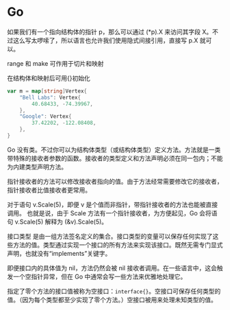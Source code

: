 # Go

如果我们有一个指向结构体的指针 p，那么可以通过 (*p).X 来访问其字段 X。不过这么写太啰嗦了，所以语言也允许我们使用隐式间接引用，直接写 p.X 就可以。

range 和 make 可作用于切片和映射

在结构体和映射后可用{}初始化

```Go
var m = map[string]Vertex{
	"Bell Labs": Vertex{
		40.68433, -74.39967,
	},
	"Google": Vertex{
		37.42202, -122.08408,
	},
}
```

Go 没有类。不过你可以为结构体类型（或结构体类型）定义方法。方法就是一类带特殊的接收者参数的函数。接收者的类型定义和方法声明必须在同一包内；不能为内建类型声明方法。

指针接收者的方法可以修改接收者指向的值。由于方法经常需要修改它的接收者，指针接收者比值接收者更常用。

对于语句 v.Scale(5)，即便 v 是个值而非指针，带指针接收者的方法也能被直接调用。 也就是说，由于 Scale 方法有一个指针接收者，为方便起见，Go 会将语句 v.Scale(5) 解释为 (&v).Scale(5)。

接口类型 是由一组方法签名定义的集合。接口类型的变量可以保存任何实现了这些方法的值。类型通过实现一个接口的所有方法来实现该接口。既然无需专门显式声明，也就没有“implements”关键字。

即便接口内的具体值为 nil，方法仍然会被 nil 接收者调用。在一些语言中，这会触发一个空指针异常，但在 Go 中通常会写一些方法来优雅地处理它。

指定了零个方法的接口值被称为空接口：`interface{}`。空接口可保存任何类型的值。（因为每个类型都至少实现了零个方法。）空接口被用来处理未知类型的值。